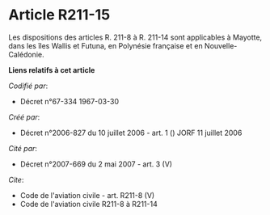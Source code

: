 # Article R211-15

Les dispositions des articles R. 211-8 à R. 211-14 sont applicables à Mayotte, dans les îles Wallis et Futuna, en Polynésie
française et en Nouvelle-Calédonie.

**Liens relatifs à cet article**

_Codifié par_:

  - Décret n°67-334 1967-03-30

_Créé par_:

  - Décret n°2006-827 du 10 juillet 2006 - art. 1 () JORF 11 juillet 2006

_Cité par_:

  - Décret n°2007-669 du 2 mai 2007 - art. 3 (V)

_Cite_:

  - Code de l'aviation civile - art. R211-8 (V)
  - Code de l'aviation civile R211-8 à R211-14
